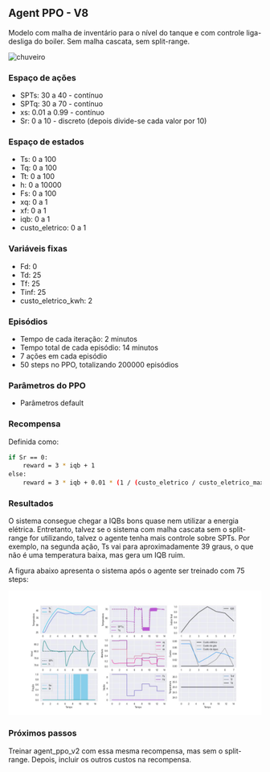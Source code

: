 ## Agent PPO - V8

Modelo com malha de inventário para o nível do tanque e com controle liga-desliga do boiler. Sem malha cascata, sem split-range.

![chuveiro](https://github.com/mpaulazamin/tcc-models-rllib/blob/agent_ppo_v1/imagens/chuveiro_controle_h_t4a.jpg)

### Espaço de ações

- SPTs: 30 a 40 - contínuo
- SPTq: 30 a 70 - contínuo
- xs: 0.01 a 0.99 - contínuo
- Sr: 0 a 10 - discreto (depois divide-se cada valor por 10)

### Espaço de estados

- Ts: 0 a 100
- Tq: 0 a 100
- Tt: 0 a 100
- h: 0 a 10000
- Fs: 0 a 100
- xq: 0 a 1
- xf: 0 a 1
- iqb: 0 a 1
- custo_eletrico: 0 a 1

### Variáveis fixas

- Fd: 0
- Td: 25
- Tf: 25
- Tinf: 25
- custo_eletrico_kwh: 2

### Episódios

- Tempo de cada iteração: 2 minutos
- Tempo total de cada episódio: 14 minutos
- 7 ações em cada episódio
- 50 steps no PPO, totalizando 200000 episódios

### Parâmetros do PPO

- Parâmetros default

### Recompensa

Definida como:

```bash
if Sr == 0:
    reward = 3 * iqb + 1
else:
    reward = 3 * iqb + 0.01 * (1 / (custo_eletrico / custo_eletrico_max))
```

### Resultados

O sistema consegue chegar a IQBs bons quase nem utilizar a energia elétrica. Entretanto, talvez se o sistema com malha cascata sem o split-range for utilizando, talvez o agente tenha mais controle sobre SPTs. Por exemplo, na segunda ação, Ts vai para aproximadamente 39 graus, o que não é uma temperatura baixa, mas gera um IQB ruim.

A figura abaixo apresenta o sistema após o agente ser treinado com 75 steps:

![image](https://github.com/mpaulazamin/tcc-models-rllib/blob/agent_ppo_v7/imagens/avalia%C3%A7%C3%A3o_agent_ppo_v7.jpg)

### Próximos passos

Treinar agent_ppo_v2 com essa mesma recompensa, mas sem o split-range. Depois, incluir os outros custos na recompensa.